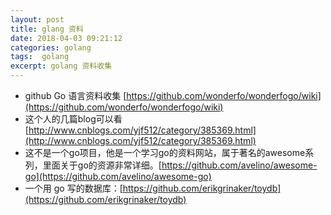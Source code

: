 ```yaml
---
layout: post
title: glang 资料
date: 2018-04-03 09:21:12
categories: golang 
tags:  golang
excerpt: golang 资料收集
---
```



- github Go 语言资料收集 [https://github.com/wonderfo/wonderfogo/wiki](https://github.com/wonderfo/wonderfogo/wiki)
- 这个人的几篇blog可以看 [http://www.cnblogs.com/yjf512/category/385369.html](http://www.cnblogs.com/yjf512/category/385369.html)
- 这不是一个go项目，他是一个学习go的资料网站，属于著名的awesome系列，里面关于go的资源非常详细。[https://github.com/avelino/awesome-go](https://github.com/avelino/awesome-go)
- 一个用 go 写的数据库：[https://github.com/erikgrinaker/toydb](https://github.com/erikgrinaker/toydb)

